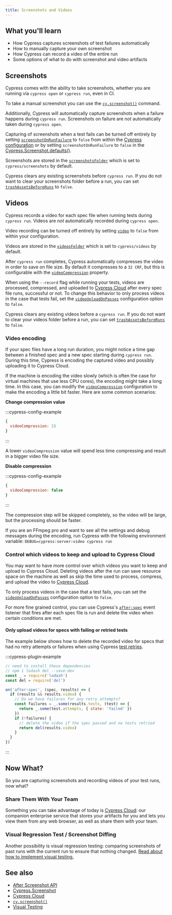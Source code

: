 ```yaml
---
title: Screenshots and Videos
---
```


<Alert type="info">

## <Icon name="graduation-cap"></Icon> What you'll learn

- How Cypress captures screenshots of test failures automatically
- How to manually capture your own screenshot
- How Cypress can record a video of the entire run
- Some options of what to do with screenshot and video artifacts

</Alert>

## Screenshots

Cypress comes with the ability to take screenshots, whether you are running via
`cypress open` or `cypress run`, even in CI.

To take a manual screenshot you can use the
[`cy.screenshot()`](/api/commands/screenshot) command.

Additionally, Cypress will automatically capture screenshots when a failure
happens during `cypress run`. Screenshots on failure are _not_ automatically
taken during `cypress open`.

Capturing of screenshots when a test fails can be turned off entirely by setting
[`screenshotOnRunFailure`](/guides/references/configuration#Screenshots) to
`false` from within the
[Cypress configuration](/guides/references/configuration) or by setting
`screenshotOnRunFailure` to `false` in the
[Cypress.Screenshot.defaults()](/api/cypress-api/screenshot-api).

Screenshots are stored in the
[`screenshotsFolder`](/guides/references/configuration#Screenshots) which is set
to `cypress/screenshots` by default.

Cypress clears any existing screenshots before `cypress run`. If you do not want
to clear your screenshots folder before a run, you can set
[`trashAssetsBeforeRuns`](/guides/references/configuration#Screenshots) to
`false`.

## Videos

Cypress records a video for each spec file when running tests during
`cypress run`. Videos are _not_ automatically recorded during `cypress open`.

Video recording can be turned off entirely by setting
[`video`](/guides/references/configuration#Videos) to `false` from within your
configuration.

Videos are stored in the
[`videosFolder`](/guides/references/configuration#Videos) which is set to
`cypress/videos` by default.

After `cypress run` completes, Cypress automatically compresses the video in
order to save on file size. By default it compresses to a `32 CRF`, but this is
configurable with the
[`videoCompression`](/guides/references/configuration#Videos) property.

When using the `--record` flag while running your tests, videos are processed,
compressed, and uploaded to [Cypress Cloud](/guides/cloud/introduction) after every spec file runs,
successful or not. To change this behavior to only process videos in the case
that tests fail, set the
[`videoUploadOnPasses`](/guides/references/configuration#Videos) configuration
option to `false`.

Cypress clears any existing videos before a `cypress run`. If you do not want to
clear your videos folder before a run, you can set
[`trashAssetsBeforeRuns`](/guides/references/configuration#Videos) to `false`.

### Video encoding

If your spec files have a long run duration, you might notice a time gap between
a finished spec and a new spec starting during `cypress run`. During this time,
Cypress is encoding the captured video and possibly uploading it to Cypress Cloud.

If the machine is encoding the video slowly (which is often the case for virtual
machines that use less CPU cores), the encoding might take a long time. In this
case, you can modify the
[`videoCompression`](/guides/references/configuration#Videos) configuration to
make the encoding a little bit faster. Here are some common scenarios:

**Change compression value**

:::cypress-config-example

```js
{
  videoCompression: 15
}
```

:::

A lower `videoCompression` value will spend less time compressing and result in
a bigger video file size.

**Disable compression**

:::cypress-config-example

```js
{
  videoCompression: false
}
```

:::

The compression step will be skipped completely, so the video will be large, but
the processing should be faster.

<Alert type="info">

If you are an FFmpeg pro and want to see all the settings and debug messages
during the encoding, run Cypress with the following environment variable:
`DEBUG=cypress:server:video cypress run`

</Alert>

### Control which videos to keep and upload to Cypress Cloud

You may want to have more control over which videos you want to keep and upload
to Cypress Cloud. Deleting videos after the run can save resource space on the
machine as well as skip the time used to process, compress, and upload the video
to [Cypress Cloud](/guides/cloud/introduction).

To only process videos in the case that a test fails, you can set the
[`videoUploadOnPasses`](/guides/references/configuration#Videos) configuration
option to `false`.

For more fine grained control, you can use Cypress's
[`after:spec`](/api/plugins/after-spec-api) event listener that fires after each
spec file is run and delete the video when certain conditions are met.

#### Only upload videos for specs with failing or retried tests

The example below shows how to delete the recorded video for specs that had no
retry attempts or failures when using Cypress
[test retries](/guides/guides/test-retries).

:::cypress-plugin-example

```js
// need to install these dependencies
// npm i lodash del --save-dev
const _ = require('lodash')
const del = require('del')
```

```js
on('after:spec', (spec, results) => {
  if (results && results.video) {
    // Do we have failures for any retry attempts?
    const failures = _.some(results.tests, (test) => {
      return _.some(test.attempts, { state: 'failed' })
    })
    if (!failures) {
      // delete the video if the spec passed and no tests retried
      return del(results.video)
    }
  }
})
```

:::

## Now What?

So you are capturing screenshots and recording videos of your test runs, now
what?

### Share Them With Your Team

<!-- Line breaks removed to prevent random br elements -->

Something you can take advantage of today is [Cypress Cloud](/guides/cloud/introduction): our companion
enterprise service that stores your artifacts for you and lets you view them
from any web browser, as well as share them with your team.

### Visual Regression Test / Screenshot Diffing

Another possibility is visual regression testing: comparing screenshots of past
runs with the current run to ensure that nothing changed.
[Read about how to implement visual testing.](/guides/tooling/visual-testing)

## See also

- [After Screenshot API](/api/plugins/after-screenshot-api)
- [Cypress.Screenshot](/api/cypress-api/screenshot-api)
- [Cypress Cloud](/guides/cloud/introduction)
- [`cy.screenshot()`](/api/commands/screenshot)
- [Visual Testing](/guides/tooling/visual-testing)
